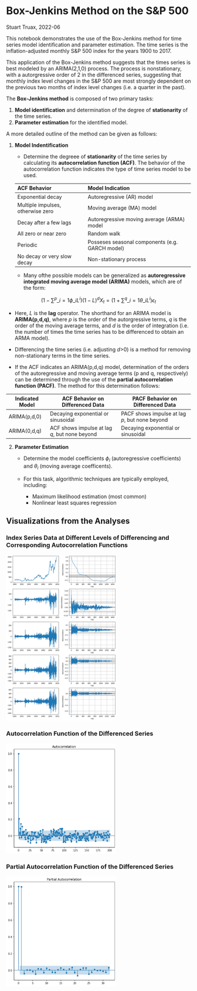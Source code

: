 # Box-Jenkins Method on the S&P 500

Stuart Truax, 2022-06

This notebook demonstrates the use of the Box-Jenkins method for time series model identification and parameter estimation. The time series is the inflation-adjusted monthly S&P 500 index for the years 1900 to 2017.

This application of the Box-Jenkins method suggests that the times series is best modeled by an ARIMA(2,1,0) process. The process is nonstationary, with a autorgressive order of 2 in the differenced series, suggesting that monthly index level changes in the S&P 500 are most strongly dependent on the previous two months of index level changes (i.e. a quarter in the past).


The __Box-Jenkins method__ is composed of two primary tasks:

1. __Model identification__ and determination of the degree of __stationarity__ of the time series.
2. __Parameter estimation__ for the identified model.

A more detailed outline of the method can be given as follows:

1. __Model Indentification__
    * Determine the degreee of __stationarity__ of the time series by calculating its __autocorrelation function (ACF)__. The behavior of the autocorrelation function indicates the type of time series model to be used.

    | ACF Behavior| Model Indication |
    | ------------ | ---------------- |
    | Exponential decay| Autoregressive (AR) model|
    | Multiple impulses, otherwise zero   | Moving average (MA) model        |
    | Decay after a few lags | Autoregressive moving average (ARMA) model|
    | All zero or near zero | Random walk |
    | Periodic | Posseses seasonal components (e.g. GARCH model) |
    | No decay or very slow decay| Non-stationary process |

    * Many  ofthe possible models can be generalized as __autoregressive integrated moving average model (ARIMA)__ models, which are of the form:

$$ \left( 1- \sum^{p}\_{i=1} \phi\_{i} L^{i} \right) (1-L)^{d} X_t  = \left( 1 + \sum^{q}\_{i=1} \theta\_{i} L^{i} \right)\epsilon_t $$

* Here, $L$ is the __lag__ operator. The shorthand for an ARIMA model is __ARIMA(p,d,q)__, where $p$ is the order of the autorgressive terms, $q$ is the order of the moving average terms, and $d$ is the order of integration (i.e. the number of times the time series has to be differenced to obtain an ARMA model).
* Differencing the time series (i.e. adjusting $d$>0) is a method for removing non-stationary terms in the time series.

* If the ACF indicates an ARIMA(p,d,q) model, determination of the orders of the autoregressive and moving average terms (p and q, respectively) can be determined through the use of the __partial autocorrelation function (PACF)__. The method for this determination follows:


| Indicated Model| ACF Behavior on Differenced Data | PACF Behavior on Differenced Data |
| ------------ | ---------------- |  ---------------- |
| ARIMA(p,d,0) |   Decaying exponential or sinusoidal | PACF shows impulse at lag $p$, but none beyond |
| ARIMA(0,d,q) | ACF shows impulse at lag $q$, but none beyond|   Decaying exponential or sinusoidal |



2. __Parameter Estimation__

    * Determine the model coefficients $\phi_i$ (autoregressive coefficients) and $\theta_i$ (moving average coefficents).
    * For this task, algorithmic techniques are typically employed, including:

        * Maximum likelihood estimation (most common)
        * Nonlinear least squares regression



## Visualizations from the Analyses

### Index Series Data at Different Levels of Differencing and Corresponding Autocorrelation Functions
<img src="output_14_0.png" width="300">

### Autocorrelation Function of the Differenced Series
<img src="output_41_0.png" width="300">

### Partial Autocorrelation Function of the Differenced Series
<img src="output_44_0.png" width="300">
